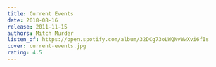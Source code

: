 ```yaml
---
title: Current Events
date: 2018-08-16
release: 2011-11-15
authors: Mitch Murder
listen_of: https://open.spotify.com/album/32DCg73oLWQNvWwXvi6fIs
cover: current-events.jpg
rating: 4.5
---
```

